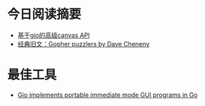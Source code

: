 # 今日阅读摘要

* [基于gio的高级canvas API](https://github.com/ajstarks/giocanvas)
* [经典旧文：Gopher puzzlers by Dave Cheneny](https://talks.godoc.org/github.com/davecheney/presentations/gopher-puzzlers.slide#1)

# 最佳工具

* [Gio implements portable immediate mode GUI programs in Go](https://gioui.org)
